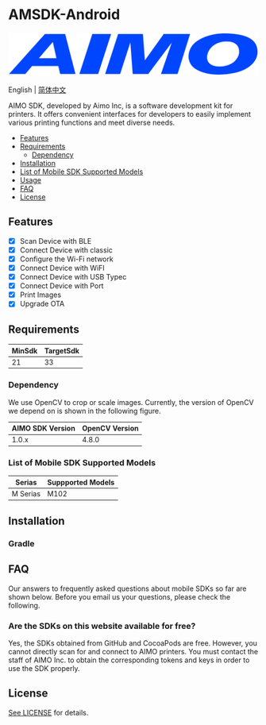 # AMSDK-Android
![AIMOSDK](https://raw.githubusercontent.com/Aimotech-software/AMSDK-iOS/master/AIMOSDKLogo.png)

English | [简体中文](./README-zh_CN.md) 

AIMO SDK, developed by Aimo Inc, is a software development kit for printers. It offers convenient interfaces for developers to easily implement various printing functions and meet diverse needs. 

- [Features](#features)
- [Requirements](#requirements)
  + [Dependency](#dependency)
- [Installation](#installation)
- [List of Mobile SDK Supported Models](#list-of-mobile-sdk-supported-models)
- [Usage](https://github.com/Aimotech-software/AMSDK-iOS/blob/master/Documentation/Usage.md)
- [FAQ](#faq)
- [License](#license)

## Features

- [x] Scan Device with BLE
- [x] Connect Device with  classic
- [x] Configure the Wi-Fi network
- [x] Connect Device with  WiFI
- [x] Connect Device with  USB Typec
- [x] Connect Device with  Port
- [x] Print Images
- [x] Upgrade OTA 

## Requirements

| MinSdk                                  | TargetSdk
| --------------------------------------- | --------------------- 
| 21                                      |   33  


### Dependency

We use OpenCV to crop or scale images. Currently, the version of OpenCV we depend on is shown in the following figure.

| AIMO SDK Version                                     | OpenCV Version 
| ---------------------------------------------------- | --------------------- 
| 1.0.x                                                | 4.8.0         


### List of Mobile SDK Supported Models

| Serias                                               | Suppported Models  
| ---------------------------------------------------- | --------------------- 
| M Serias                                             | M102      



## Installation

### Gradle

## FAQ
Our answers to frequently asked questions about mobile SDKs so far are shown below. Before you email us your questions, please check the following.
### Are the SDKs on this website available for free?
Yes, the SDKs obtained from GitHub and CocoaPods are free. However, you cannot directly scan for and connect to AIMO printers. You must contact the staff of AIMO Inc. to obtain the corresponding tokens and keys in order to use the SDK properly.

## License

[See LICENSE](https://github.com/Aimotech-software/AMSDK-ios/blob/master/LICENSE) for details.
